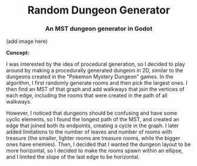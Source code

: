 <h1 align="center">Random Dungeon Generator</h1>
<h3 align="center">An MST dungeon generator in Godot</h3>

(add image here)

**Concept:**

I was interested by the idea of procedural generation, so I decided to play around by making a procedurally generated dungeon in 2D, similar to the dungeons created in the "Pokemon Mystery Dungeon" games. In the algorithm, I first randomly generate rooms and then pick the largest ones. I then find an MST of that graph and add walkways that join the vertices of each edge, including the rooms that were created in the path of all walkways. 

However, I noticed that dungeons should be confusing and have some cyclic elements, so I found the longest path of the MST, and created an edge that joined both its endpoints, creating a cycle in the graph. I later added limitations to the number of leaves and number of rooms with treasure (the smaller, lighter rooms are treasure rooms, while the bigger ones have enemies). Then, I decided that I wanted the dungeon layout to be more horizontal, so I decided to make the rooms spawn within an ellipse, and I limited the slope of the last edge to be horizontal.

